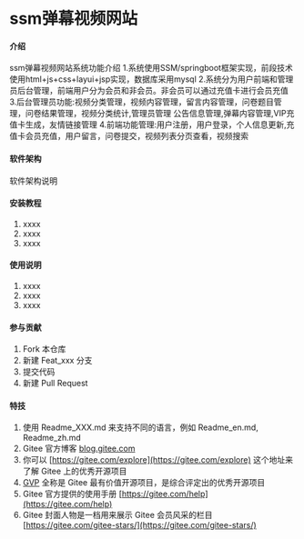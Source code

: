# ssm弹幕视频网站

#### 介绍
ssm弹幕视频网站系统功能介绍
1.系统使用SSM/springboot框架实现，前段技术使用html+js+css+layui+jsp实现，数据库采用mysql
2.系统分为用户前端和管理员后台管理，前端用户分为会员和非会员。非会员可以通过充值卡进行会员充值
3.后台管理员功能:视频分类管理，视频内容管理，留言内容管理，问卷题目管理，问卷结果管理，视频分类统计,管理员管理  公告信息管理,弹幕内容管理,VIP充值卡生成，友情链接管理
4.前端功能管理:用户注册，用户登录，个人信息更新,充值卡会员充值，用户留言，问卷提交，视频列表分页查看，视频搜索

#### 软件架构
软件架构说明


#### 安装教程

1.  xxxx
2.  xxxx
3.  xxxx

#### 使用说明

1.  xxxx
2.  xxxx
3.  xxxx

#### 参与贡献

1.  Fork 本仓库
2.  新建 Feat_xxx 分支
3.  提交代码
4.  新建 Pull Request


#### 特技

1.  使用 Readme\_XXX.md 来支持不同的语言，例如 Readme\_en.md, Readme\_zh.md
2.  Gitee 官方博客 [blog.gitee.com](https://blog.gitee.com)
3.  你可以 [https://gitee.com/explore](https://gitee.com/explore) 这个地址来了解 Gitee 上的优秀开源项目
4.  [GVP](https://gitee.com/gvp) 全称是 Gitee 最有价值开源项目，是综合评定出的优秀开源项目
5.  Gitee 官方提供的使用手册 [https://gitee.com/help](https://gitee.com/help)
6.  Gitee 封面人物是一档用来展示 Gitee 会员风采的栏目 [https://gitee.com/gitee-stars/](https://gitee.com/gitee-stars/)
